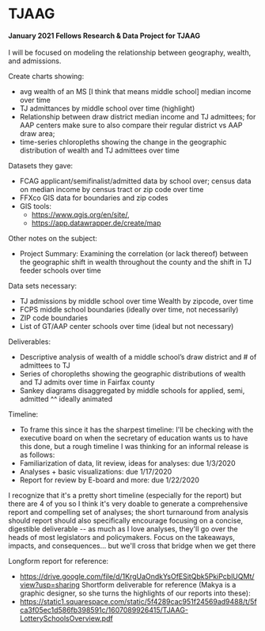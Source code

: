 # TJAAG
<b>January 2021 Fellows Research &amp; Data Project for TJAAG</b>
<br><br>
I will be focused on modeling the relationship between geography, wealth, and admissions.

Create charts showing:
- avg wealth of an MS [I think that means middle school] median income over time
- TJ admittances by middle school over time (highlight)
- Relationship between draw district median income and TJ admittees; for AAP centers make sure to also compare their regular district vs AAP draw area;
- time-series chloropleths showing the change in the geographic distribution of wealth and TJ admittees over time

Datasets they gave:
- FCAG applicant/semifinalist/admitted data by school over; census data on median income by census tract or zip code over time 
- FFXco GIS data for boundaries and zip codes
- GIS tools:
  - https://www.qgis.org/en/site/, 
  - https://app.datawrapper.de/create/map 

Other notes on the subject:
- Project Summary:  Examining the correlation (or lack thereof) between the geographic shift in wealth throughout the county and the shift in TJ feeder schools over time

Data sets necessary: 
- TJ admissions by middle school over time
Wealth by zipcode, over time
- FCPS middle school boundaries (ideally over time, not necessarily)
- ZIP code boundaries
- List of GT/AAP center schools over time (ideal but not necessary)

Deliverables:
- Descriptive analysis of wealth of a middle school’s draw district and # of admittees to TJ
- Series of choropleths showing the geographic distributions of wealth and TJ admits over time in Fairfax county
- Sankey diagrams disaggregated by middle schools for applied, semi, admitted 
  ^^ ideally animated

Timeline:
- To frame this since it has the sharpest timeline: I'll be checking with the executive board on when the secretary of education wants us to have this done, but a rough timeline I was thinking for an informal release is as follows:
- Familiarization of data, lit review, ideas for analyses: due 1/3/2020
- Analyses + basic visualizations: due 1/17/2020
- Report for review by E-board and more: due 1/22/2020

I recognize that it's a pretty short timeline (especially for the report) but there are 4 of you so I think it's very doable to generate a comprehensive report and compelling set of analyses; the short turnaround from analysis should report should also specifically encourage focusing on a concise, digestible deliverable -- as much as I love analyses, they'll go over the heads of most legislators and policymakers.  Focus on the takeaways, impacts, and consequences... but we'll cross that bridge when we get there

Longform report for reference:
- https://drive.google.com/file/d/1KrgUaOndkYsOfESitQbk5PkiPcblUQMt/view?usp=sharing
Shortform deliverable for reference (Makya is a graphic designer, so she turns the highlights of our reports into these):
- https://static1.squarespace.com/static/5f4289cac951f24569ad9488/t/5fca3f05ec1d586fb398591c/1607089926415/TJAAG-LotterySchoolsOverview.pdf
